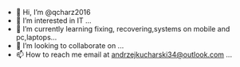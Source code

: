 - 👋 Hi, I’m @qcharz2016
- 👀 I’m interested in IT ...
- 🌱 I’m currently learning fixing, recovering,systems on mobile and pc,laptops...
- 💞️ I’m looking to collaborate on ...
- 📫 How to reach me email at andrzejkucharski34@outlook.com ...

<!---
qcharz2016/qcharz2016 is a ✨ special ✨ repository because its `README.md` (this file) appears on your GitHub profile.
You can click the Preview link to take a look at your changes.
--->

